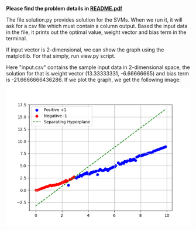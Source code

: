 

**Please find the problem details in [README.pdf](https://github.com/sineshashi/ConvexOptimization/blob/main/separating_hyper_plane_problem/README.pdf)**

The file solution.py provides solution for the SVMs. When we run it, it will ask for a csv file which must contain a column output. Based the input data in the file, it prints out the optimal value, weight vector and bias term in the terminal.

If input vector is 2-dimensional, we can show the graph using the matplotlib. For that simply, run view.py script.

Here "input.csv" contains the sample input data in 2-dimensional space, the solution for that is weight vector (13.33333331, -6.66666665) and bias term is -21.6666666436286. If we plot the graph, we get the following image:

![1717764588505](image/README/1717764588505.png)
